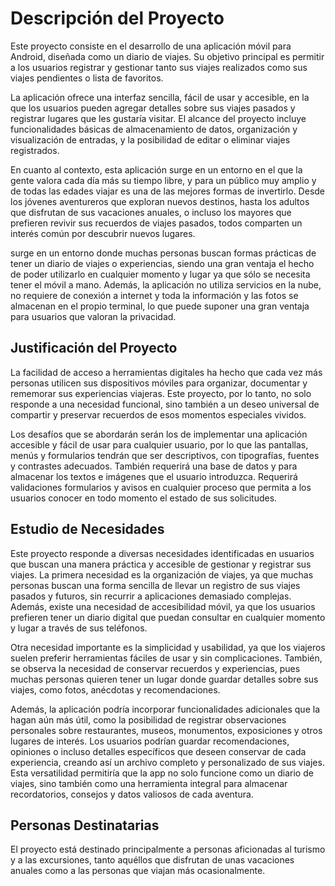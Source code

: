 # Descripción del Proyecto

Este proyecto consiste en el desarrollo de una aplicación móvil para Android, diseñada como un diario de viajes. Su objetivo principal es permitir a los usuarios registrar y gestionar tanto sus viajes realizados como sus viajes pendientes o lista de favoritos.

La aplicación ofrece una interfaz sencilla, fácil de usar y accesible, en la que los usuarios pueden agregar detalles sobre sus viajes pasados y registrar lugares que les gustaría visitar. El alcance del proyecto incluye funcionalidades básicas de almacenamiento de datos, organización y visualización de entradas, y la posibilidad de editar o eliminar viajes registrados.

En cuanto al contexto, esta aplicación surge en un entorno en el que la gente valora cada día más su tiempo libre, y para un público muy amplio y de todas las edades viajar es una de las mejores formas de invertirlo. Desde los jóvenes aventureros que exploran nuevos destinos, hasta los adultos que disfrutan de sus vacaciones anuales, o incluso los mayores que prefieren revivir sus recuerdos de viajes pasados, todos comparten un interés común por descubrir nuevos lugares.

surge en un entorno donde muchas personas buscan formas prácticas de tener un diario de viajes o experiencias, siendo una gran ventaja el hecho de poder utilizarlo en cualquier momento y lugar ya que sólo se necesita tener el móvil a mano. Además, la aplicación no utiliza servicios en la nube, no requiere de conexión a internet y toda la información y las fotos se almacenan en el propio terminal, lo que puede suponer una gran ventaja para usuarios que valoran la privacidad.

## Justificación del Proyecto

La facilidad de acceso a herramientas digitales ha hecho que cada vez más personas utilicen sus dispositivos móviles para organizar, documentar y rememorar sus experiencias viajeras. Este proyecto, por lo tanto, no solo responde a una necesidad funcional, sino también a un deseo universal de compartir y preservar recuerdos de esos momentos especiales vividos.

Los desafíos que se abordarán serán los de implementar una aplicación accesible y fácil de usar para cualquier usuario, por lo que las pantallas, menús y formularios tendrán que ser descriptivos, con tipografías, fuentes y contrastes adecuados. También requerirá una base de datos y para almacenar los textos e imágenes que el usuario introduzca. Requerirá validaciones formularios y avisos en cualquier proceso que permita a los usuarios conocer en todo momento el estado de sus solicitudes.

## Estudio de Necesidades

Este proyecto responde a diversas necesidades identificadas en usuarios que buscan una manera práctica y accesible de gestionar y registrar sus viajes. La primera necesidad es la organización de viajes, ya que muchas personas buscan una forma sencilla de llevar un registro de sus viajes pasados y futuros, sin recurrir a aplicaciones demasiado complejas. Además, existe una necesidad de accesibilidad móvil, ya que los usuarios prefieren tener un diario digital que puedan consultar en cualquier momento y lugar a través de sus teléfonos.

Otra necesidad importante es la simplicidad y usabilidad, ya que los viajeros suelen preferir herramientas fáciles de usar y sin complicaciones. También, se observa la necesidad de conservar recuerdos y experiencias, pues muchas personas quieren tener un lugar donde guardar detalles sobre sus viajes, como fotos, anécdotas y recomendaciones.

Además, la aplicación podría incorporar funcionalidades adicionales que la hagan aún más útil, como la posibilidad de registrar observaciones personales sobre restaurantes, museos, monumentos, exposiciones y otros lugares de interés. Los usuarios podrían guardar recomendaciones, opiniones o incluso detalles específicos que deseen conservar de cada experiencia, creando así un archivo completo y personalizado de sus viajes. Esta versatilidad permitiría que la app no solo funcione como un diario de viajes, sino también como una herramienta integral para almacenar recordatorios, consejos y datos valiosos de cada aventura.

## Personas Destinatarias

El proyecto está destinado principalmente a personas aficionadas al turismo y a las excursiones, tanto aquéllos que disfrutan de unas vacaciones anuales como a las personas que viajan más ocasionalmente. 

